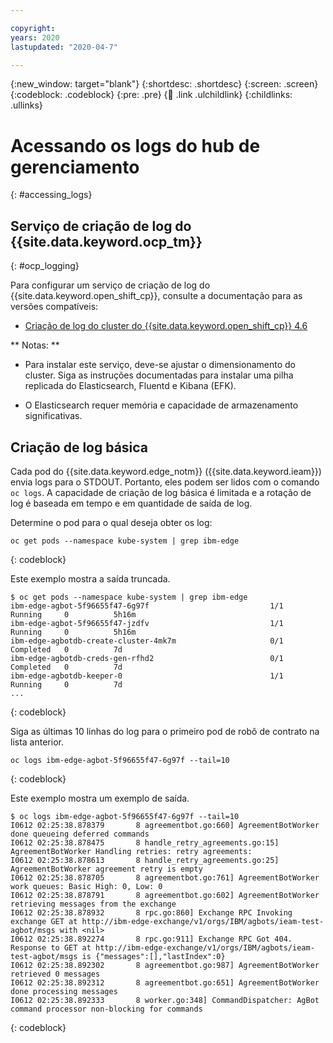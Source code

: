 ```yaml
---

copyright:
years: 2020
lastupdated: "2020-04-7"

---
```


{:new_window: target="blank"}
{:shortdesc: .shortdesc}
{:screen: .screen}
{:codeblock: .codeblock}
{:pre: .pre}
{:child: .link .ulchildlink}
{:childlinks: .ullinks}

# Acessando os logs do hub de gerenciamento
{: #accessing_logs}

## Serviço de criação de log do {{site.data.keyword.ocp_tm}}
{: #ocp_logging}

Para configurar um serviço de criação de log do {{site.data.keyword.open_shift_cp}}, consulte a documentação para as versões compatíveis:

* [Criação de log do cluster do {{site.data.keyword.open_shift_cp}} 4.6](https://docs.openshift.com/container-platform/4.6/logging/cluster-logging.html)

** Notas: ** 

* Para instalar este serviço, deve-se ajustar o dimensionamento do cluster. Siga as instruções documentadas para instalar uma pilha replicada do Elasticsearch, Fluentd e Kibana (EFK). 

* O Elasticsearch requer memória e capacidade de armazenamento significativas.

## Criação de log básica

Cada pod do {{site.data.keyword.edge_notm}} ({{site.data.keyword.ieam}}) envia logs para o STDOUT. Portanto, eles podem ser lidos com o comando `oc logs`. A capacidade de criação de log básica é limitada e a rotação de log é baseada em tempo e em quantidade de saída de log.

Determine o pod para o qual deseja obter os log:

```
oc get pods --namespace kube-system | grep ibm-edge
```
{: codeblock}

Este exemplo mostra a saída truncada.

```
$ oc get pods --namespace kube-system | grep ibm-edge
ibm-edge-agbot-5f96655f47-6g97f                           1/1     Running     0          5h16m
ibm-edge-agbot-5f96655f47-jzdfv                           1/1     Running     0          5h16m
ibm-edge-agbotdb-create-cluster-4mk7m                     0/1     Completed   0          7d
ibm-edge-agbotdb-creds-gen-rfhd2                          0/1     Completed   0          7d
ibm-edge-agbotdb-keeper-0                                 1/1     Running     0          7d
...
```
{: codeblock}

Siga as últimas 10 linhas do log para o primeiro pod de robô de contrato na lista anterior.

```
oc logs ibm-edge-agbot-5f96655f47-6g97f --tail=10
```
{: codeblock}

Este exemplo mostra um exemplo de saída.

```
$ oc logs ibm-edge-agbot-5f96655f47-6g97f --tail=10
I0612 02:25:38.878379       8 agreementbot.go:660] AgreementBotWorker done queueing deferred commands
I0612 02:25:38.878475       8 handle_retry_agreements.go:15] AgreementBotWorker Handling retries: retry agreements:
I0612 02:25:38.878613       8 handle_retry_agreements.go:25] AgreementBotWorker agreement retry is empty
I0612 02:25:38.878705       8 agreementbot.go:761] AgreementBotWorker work queues: Basic High: 0, Low: 0
I0612 02:25:38.878791       8 agreementbot.go:602] AgreementBotWorker retrieving messages from the exchange
I0612 02:25:38.878932       8 rpc.go:860] Exchange RPC Invoking exchange GET at http://ibm-edge-exchange/v1/orgs/IBM/agbots/ieam-test-agbot/msgs with <nil>
I0612 02:25:38.892274       8 rpc.go:911] Exchange RPC Got 404. Response to GET at http://ibm-edge-exchange/v1/orgs/IBM/agbots/ieam-test-agbot/msgs is {"messages":[],"lastIndex":0}
I0612 02:25:38.892302       8 agreementbot.go:987] AgreementBotWorker retrieved 0 messages
I0612 02:25:38.892312       8 agreementbot.go:651] AgreementBotWorker done processing messages
I0612 02:25:38.892333       8 worker.go:348] CommandDispatcher: AgBot command processor non-blocking for commands
```
{: codeblock}
